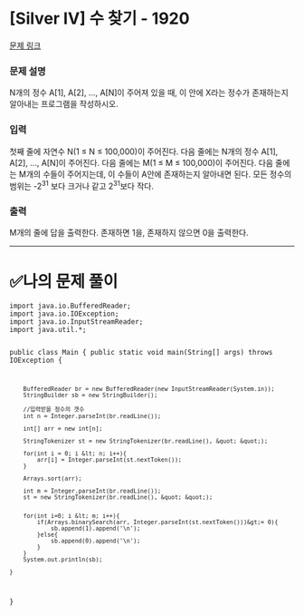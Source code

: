 <h1 id="silver-iv-수-찾기---1920">[Silver IV] 수 찾기 - 1920</h1>
<p><a href="https://www.acmicpc.net/problem/1920">문제 링크</a> </p>
<h3 id="문제-설명">문제 설명</h3>
<p>N개의 정수 A[1], A[2], …, A[N]이 주어져 있을 때, 이 안에 X라는 정수가 존재하는지 알아내는 프로그램을 작성하시오.</p>

<h3 id="입력">입력</h3>
 <p>첫째 줄에 자연수 N(1 ≤ N ≤ 100,000)이 주어진다. 다음 줄에는 N개의 정수 A[1], A[2], …, A[N]이 주어진다. 다음 줄에는 M(1 ≤ M ≤ 100,000)이 주어진다. 다음 줄에는 M개의 수들이 주어지는데, 이 수들이 A안에 존재하는지 알아내면 된다. 모든 정수의 범위는 -2<sup>31</sup> 보다 크거나 같고 2<sup>31</sup>보다 작다.</p>

<h3 id="출력">출력</h3>
 <p>M개의 줄에 답을 출력한다. 존재하면 1을, 존재하지 않으면 0을 출력한다.</p>



<hr />
<h1 id="✅나의-문제-풀이">✅나의 문제 풀이</h1>
<pre><code class="language-java">import java.io.BufferedReader;
import java.io.IOException;
import java.io.InputStreamReader;
import java.util.*;

public class Main {
    public static void main(String[] args) throws IOException {

        BufferedReader br = new BufferedReader(new InputStreamReader(System.in));
        StringBuilder sb = new StringBuilder();

        //입력받을 정수의 갯수
        int n = Integer.parseInt(br.readLine());

        int[] arr = new int[n];

        StringTokenizer st = new StringTokenizer(br.readLine(), &quot; &quot;);

        for(int i = 0; i &lt; n; i++){
            arr[i] = Integer.parseInt(st.nextToken());
        }

        Arrays.sort(arr);

        int m = Integer.parseInt(br.readLine());
        st = new StringTokenizer(br.readLine(), &quot; &quot;);


        for(int i=0; i &lt; m; i++){
            if(Arrays.binarySearch(arr, Integer.parseInt(st.nextToken()))&gt;= 0){
                sb.append(1).append('\n');
            }else{
                sb.append(0).append('\n');
            }
        }
        System.out.println(sb);

    }

}</code></pre>
